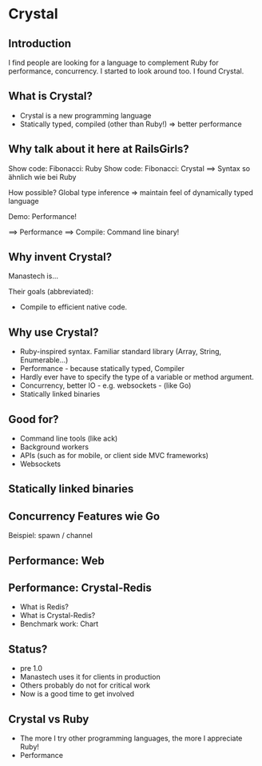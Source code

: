 

# Crystal


## Introduction

I find people are looking for a language to complement Ruby for performance, concurrency. I started to look around too. I found Crystal.


## What is Crystal?

* Crystal is a new programming language
* Statically typed, compiled (other than Ruby!) => better performance


## Why talk about it here at RailsGirls?

Show code: Fibonacci: Ruby
Show code: Fibonacci: Crystal
==> Syntax so ähnlich wie bei Ruby

How possible? Global type inference => maintain feel of dynamically typed language

Demo: Performance!


==> Performance
==> Compile: Command line binary!




## Why invent Crystal?

Manastech is...

Their goals (abbreviated):
* Compile to efficient native code.


## Why use Crystal?

* Ruby-inspired syntax. Familiar standard library (Array, String, Enumerable...)
* Performance -  because statically typed, Compiler
* Hardly ever have to specify the type of a variable or method argument.
* Concurrency, better IO - e.g. websockets - (like Go)
* Statically linked binaries


## Good for?

* Command line tools (like ack)
* Background workers
* APIs (such as for mobile, or client side MVC frameworks)
* Websockets


## Statically linked binaries

## Concurrency Features wie Go

Beispiel: spawn / channel


## Performance: Web


## Performance: Crystal-Redis

* What is Redis?
* What is Crystal-Redis?
* Benchmark work: Chart


## Status?

* pre 1.0
* Manastech uses it for clients in production
* Others probably do not for critical work
* Now is a good time to get involved


## Crystal vs Ruby

* The more I try other programming languages, the more I appreciate Ruby!
* Performance



